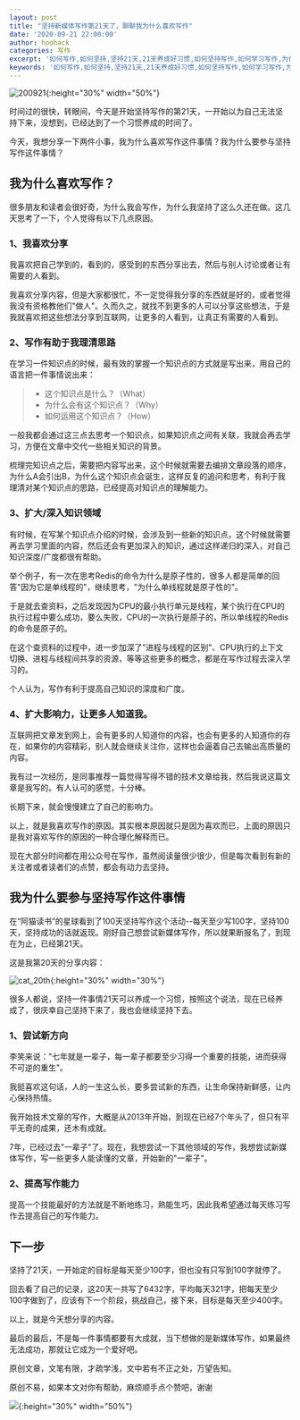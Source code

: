 ```yaml
---
layout: post
title: "坚持新媒体写作第21天了，聊聊我为什么喜欢写作"
date: '2020-09-21 22:00:00'
author: hoohack
categories: 写作
excerpt: '如何写作,如何坚持,坚持21天,21天养成好习惯,如何坚持写作,如何学习写作,为什么写作'
keywords: '如何写作,如何坚持,坚持21天,21天养成好习惯,如何坚持写作,如何学习写作,为什么写作'
---
```


![200921](https://www.hoohack.me/assets/images/2020/09/200921_keep-writing-21th-day.jpg){:height="30%" width="50%"}

时间过的很快，转眼间，今天是开始坚持写作的第21天，一开始以为自己无法坚持下来，没想到，已经达到了一个习惯养成的时间了。

今天，我想分享一下两件小事，我为什么喜欢写作这件事情？我为什么要参与坚持写作这件事情？

<!--more-->

## 我为什么喜欢写作？

很多朋友和读者会很好奇，为什么我会写作，为什么我坚持了这么久还在做。这几天思考了一下，个人觉得有以下几点原因。

### 1、我喜欢分享
我喜欢把自己学到的，看到的，感受到的东西分享出去，然后与别人讨论或者让有需要的人看到。

我喜欢分享内容，但是大家都很忙，不一定觉得我分享的东西就是好的，或者觉得我没有资格教他们"做人"。久而久之，就找不到更多的人可以分享这些想法，于是我就喜欢把这些想法分享到互联网，让更多的人看到，让真正有需要的人看到。

### 2、写作有助于我理清思路
在学习一件知识点的时候，最有效的掌握一个知识点的方式就是写出来，用自己的语言把一件事情说出来：

>* 这个知识点是什么？（What）
>* 为什么会有这个知识点？（Why）
>* 如何运用这个知识点？（How）

一般我都会通过这三点去思考一个知识点，如果知识点之间有关联，我就会再去学习，方便在文章中交代一些相关知识的背景。

梳理完知识点之后，需要把内容写出来，这个时候就需要去编排文章段落的顺序，为什么A会引出B，为什么这个知识点会诞生，这样反复的追问和思考，有利于我理清对某个知识点的思路，已经提高对知识点的理解能力。

### 3、扩大/深入知识领域
有时候，在写某个知识点介绍的时候，会涉及到一些新的知识点，这个时候就需要再去学习里面的内容，然后还会有更加深入的知识，通过这样递归的深入，对自己知识深度/广度都很有帮助。

举个例子，有一次在思考Redis的命令为什么是原子性的，很多人都是简单的回答"因为它是单线程的"，继续思考，"为什么单线程就是原子性的"。

于是就去查资料，之后发现因为CPU的最小执行单元是线程，某个执行在CPU的执行过程中要么成功，要么失败，CPU的一次执行是原子的，所以单线程的Redis的命令是原子的。

在这个查资料的过程中，进一步加深了"进程与线程的区别"、CPU执行的上下文切换、进程与线程间共享的资源，等等这些更多的概念，都是在写作过程去深入学习的。

个人认为，写作有利于提高自己知识的深度和广度。

### 4、扩大影响力，让更多人知道我。
互联网把文章发到网上，会有更多的人知道你的内容，也会有更多的人知道你的存在，如果你的内容精彩，别人就会继续关注你，这样也会逼着自己去输出高质量的内容。

我有过一次经历，是同事推荐一篇觉得写得不错的技术文章给我，然后我说这篇文章是我写的。有人认可的感觉，十分棒。

长期下来，就会慢慢建立了自己的影响力。

以上，就是我喜欢写作的原因。其实根本原因就只是因为喜欢而已，上面的原因只是我对喜欢写作的原因的一种合理化解释而已。

现在大部分时间都在用公众号在写作，虽然阅读量很少很少，但是每次看到有新的关注者或者读者们的点赞，都会有动力去坚持。

## 我为什么要参与坚持写作这件事情
在“阿猫读书”的星球看到了100天坚持写作这个活动--每天至少写100字，坚持100天，坚持成功的话就返现。刚好自己想尝试新媒体写作，所以就果断报名了，到现在为止，已经第21天。

这是我第20天的分享内容：

![cat_20th](https://www.hoohack.me/assets/images/2020/09/cat_20th.jpg){:height="30%" width="30%"}

很多人都说，坚持一件事情21天可以养成一个习惯，按照这个说法，现在已经养成了，很庆幸自己坚持下来了，我也会继续坚持下去。

### 1、尝试新方向
李笑来说："七年就是一辈子，每一辈子都要至少习得一个重要的技能，进而获得不可逆的重生"。

我挺喜欢这句话，人的一生这么长，要多尝试新的东西，让生命保持新鲜感，让内心保持热情。

我开始技术文章的写作，大概是从2013年开始，到现在已经7个年头了，但只有平平无奇的成果，还木有成就。

7年，已经过去"一辈子"了。现在，我想尝试一下其他领域的写作，我想尝试新媒体写作，写一些更多人能读懂的文章，开始新的"一辈子"。

### 2、提高写作能力
提高一个技能最好的方法就是不断地练习，熟能生巧，因此我希望通过每天练习写作去提高自己的写作能力。

## 下一步
坚持了21天，一开始定的目标是每天至少100字，但也没有只写到100字就停了。

回去看了自己的记录，这20天一共写了6432字，平均每天321字，把每天至少100字做到了，应该有下一个阶段，挑战自己，接下来，目标是每天至少400字。

以上，就是今天想分享的内容。

最后的最后，不是每一件事情都要有大成就，当下想做的是新媒体写作，如果最终无法成功，那就让它成为一个爱好吧。

原创文章，文笔有限，才疏学浅，文中若有不正之处，万望告知。

原创不易，如果本文对你有帮助，麻烦顺手点个赞吧，谢谢

![](https://www.hoohack.me/assets/images/qrcode.jpg){:height="30%" width="50%"}